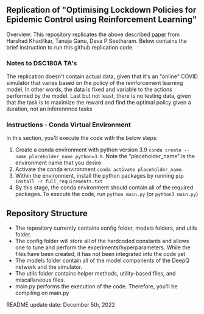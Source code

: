## Replication of "Optimising Lockdown Policies for Epidemic Control using Reinforcement Learning" 

Overview: This repository replicates the above described [paper](https://arxiv.org/abs/2003.14093) from Harshad Khadilkar, Tanuja Ganu, Deva P Seetharam. Below contains the brief instruction to run this github replication code. 

### Notes to DSC180A TA's
The replication doesn't contain actual data, given that it's an "online" COVID simulator that varies based on the policy of the reinforcement learning model. In other words, the data is fixed and variable to the actions performed by the model. Last but not least, there is no testing data, given that the task is to maximize the reward and find the optimal policy given a duration, not an inferennnce tasks

### Instructions - Conda Virtual Environment
In this section, you'll execute the code with the below steps:
1. Create a conda environment with python version 3.9 `conda create --name placeholder_name python=3.9`. Note the "placeholder_name" is the environment name that you desire
2. Activate the conda environment `conda activate placeholder_name`. 
3. Within the environment, install the python packages by running `pip install -r full_requirements.txt`
4. By this stage, the conda environment should contain all of the required packages. To execute the code, run `python main.py` (or `python3 main.py`)

## Repository Structure
- The repository currently contains config folder, models folders, and utils folder. 
- The config folder will store all of the hardcoded constants and allows one to tune and perform the experiments/hyperparameters. While the files have been created, it has not been integrated into the code yet
- The models folder contain all of the model components of the DeepQ network and the simulator. 
- The utils folder contains helper methods, utility-based files, and miscallaneous files. 
- main.py performs the execution of the code. Therefore, you'll be compiling on main.py

README update date: December 5th, 2022